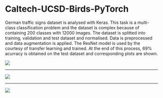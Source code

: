 # Caltech-UCSD-Birds-PyTorch

German traffic signs dataset is analysed with Keras. This task is a multi-class classification problem and the dataset is complex 
because of containing 200 classes with 12000 images. The dataset is splitted into training, validation and test dataset and normalised. 
Data is preprocessed and data augmentation is applied. The ResNet model is used by the courtesy of transfer learning and trained. 
At the end of this process, 69% acurracy is obtained on the test dataset and corresponding plots are shown.


<img src="README/sample1.png">
<hr>
<img src="README/sample2.png">
<hr>
<img src="README/sample3.png">
